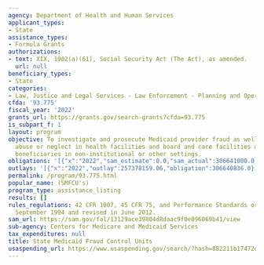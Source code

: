 ```yaml
---
agency: Department of Health and Human Services
applicant_types:
- State
assistance_types:
- Formula Grants
authorizations:
- text: XIX, 1902(a)(61), Social Security Act (The Act), as amended.
  url: null
beneficiary_types:
- State
categories:
- Law, Justice and Legal Services - Law Enforcement - Planning and Operations
cfda: '93.775'
fiscal_year: '2022'
grants_url: https://grants.gov/search-grants?cfda=93.775
is_subpart_f: 1
layout: program
objective: To investigate and prosecute Medicaid provider fraud as well as patient
  abuse or neglect in health facilities and board and care facilities and of Medicaid
  beneficiaries in non-institutional or other settings.
obligations: '[{"x":"2022","sam_estimate":0.0,"sam_actual":306641000.0,"usa_spending_actual":255419269.32},{"x":"2023","sam_estimate":346000000.0,"sam_actual":0.0,"usa_spending_actual":330464160.0},{"x":"2024","sam_estimate":365000000.0,"sam_actual":0.0,"usa_spending_actual":313044379.79}]'
outlays: '[{"x":"2022","outlay":257378159.06,"obligation":306640836.0},{"x":"2023","outlay":276597659.79,"obligation":276597659.79},{"x":"2024","outlay":229963514.23,"obligation":366910880.0}]'
permalink: /program/93.775.html
popular_name: (SMFCU's)
program_type: assistance_listing
results: []
rules_regulations: 42 CFR 1007, 45 CFR 75, and Performance Standards originally issued
  September 1994 and revised in June 2012.
sam_url: https://sam.gov/fal/13129ace39804d8daac9f0e096069b41/view
sub-agency: Centers for Medicare and Medicaid Services
tax_expenditures: null
title: State Medicaid Fraud Control Units
usaspending_url: https://www.usaspending.gov/search/?hash=882211b17472d772541755c7d63b92d7
---
```

